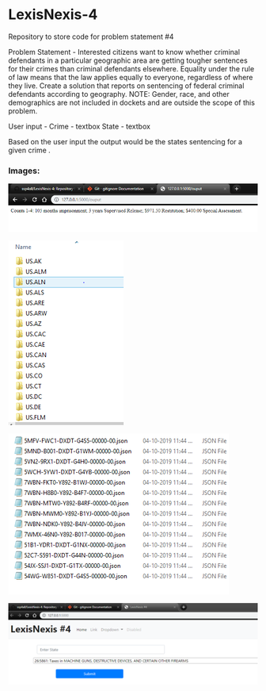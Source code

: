 # LexisNexis-4
Repository to store code for problem statement #4

Problem Statement - Interested citizens want to know whether criminal defendants in a particular geographic area are getting tougher sentences for their crimes than criminal defendants elsewhere. Equality under the rule of law means that the law applies equally to everyone, regardless of where they live. Create a solution that reports on sentencing of federal criminal defendants according to geography. NOTE: Gender, race, and other demographics are not included in dockets and are outside the scope of this problem.

User input - Crime - textbox State - textbox

Based on the user input the output would be the states sentencing for a given crime .

### Images:

![Output](static/output.PNG)

![Data](static/data.PNG)

![Json](static/json.PNG)

![Home](static/Home.PNG)
